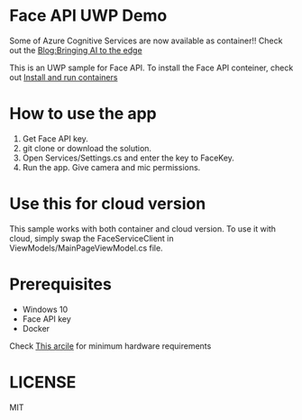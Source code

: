 # Face API UWP Demo

Some of Azure Cognitive Services are now available as container!! Check out the [Blog:Bringing AI to the edge](https://azure.microsoft.com/en-us/blog/bringing-ai-to-the-edge/)

This is an UWP sample for Face API. To install the Face API conteiner, check out [Install and run containers](https://docs.microsoft.com/en-us/azure/cognitive-services/face/face-how-to-install-containers)

# How to use the app

1. Get Face API key.
2. git clone or download the solution.
3. Open Services/Settings.cs and enter the key to FaceKey.
4. Run the app. Give camera and mic permissions.

# Use this for cloud version

This sample works with both container and cloud version. To use it with cloud, simply swap the FaceServiceClient in ViewModels/MainPageViewModel.cs file.

# Prerequisites

- Windows 10
- Face API key
- Docker

Check [This arcile](https://docs.microsoft.com/en-us/azure/cognitive-services/face/face-how-to-install-containers) for minimum hardware requirements

# LICENSE
MIT

